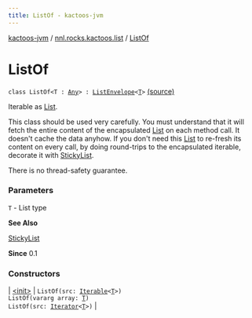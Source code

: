 ```yaml
---
title: ListOf - kactoos-jvm
---
```


[kactoos-jvm](../../index.html) / [nnl.rocks.kactoos.list](../index.html) / [ListOf](./index.html)

# ListOf

`class ListOf<T : `[`Any`](https://kotlinlang.org/api/latest/jvm/stdlib/kotlin/-any/index.html)`> : `[`ListEnvelope`](../-list-envelope/index.html)`<`[`T`](index.html#T)`>` [(source)](https://github.com/neonailol/kactoos/blob/master/kactoos-jvm/src/main/kotlin/nnl/rocks/kactoos/list/ListOf.kt#L22)

Iterable as [List](https://kotlinlang.org/api/latest/jvm/stdlib/kotlin.collections/-list/index.html).

This class should be used very carefully. You must understand that
it will fetch the entire content of the encapsulated [List](https://kotlinlang.org/api/latest/jvm/stdlib/kotlin.collections/-list/index.html) on each
method call. It doesn't cache the data anyhow. If you don't
need this [List](https://kotlinlang.org/api/latest/jvm/stdlib/kotlin.collections/-list/index.html) to re-fresh its content on every call,
by doing round-trips to the encapsulated iterable, decorate it with
[StickyList](../-sticky-list/index.html).

There is no thread-safety guarantee.

### Parameters

`T` - List type

**See Also**

[StickyList](../-sticky-list/index.html)

**Since**
0.1

### Constructors

| [&lt;init&gt;](-init-.html) | `ListOf(src: `[`Iterable`](https://kotlinlang.org/api/latest/jvm/stdlib/kotlin.collections/-iterable/index.html)`<`[`T`](index.html#T)`>)`<br>`ListOf(vararg array: `[`T`](index.html#T)`)`<br>`ListOf(src: `[`Iterator`](https://kotlinlang.org/api/latest/jvm/stdlib/kotlin.collections/-iterator/index.html)`<`[`T`](index.html#T)`>)` |

